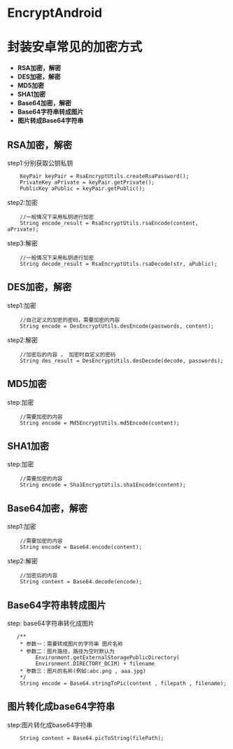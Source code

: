 # EncryptAndroid

# 封装安卓常见的加密方式
- **RSA加密，解密**
- **DES加密，解密**
- **MD5加密**
- **SHA1加密**
- **Base64加密，解密**
- **Base64字符串转成图片**
- **图片转成Base64字符串**


## RSA加密，解密

step1:分别获取公钥私钥
```
    KeyPair keyPair = RsaEncryptUtils.createRsaPassword();
    PrivateKey aPrivate = keyPair.getPrivate();
    PublicKey aPublic = keyPair.getPublic();

```
step2:加密
```
    //一般情况下采用私钥进行加密
    String encode_result = RsaEncryptUtils.rsaEncode(content, aPrivate);
```
step3:解密
```
    //一般情况下采用私钥进行加密
    String decode_result = RsaEncryptUtils.rsaDecode(str, aPublic);
```

## DES加密，解密

step1:加密
```
    //自己定义的加密的密码，需要加密的内容
    String encode = DesEncryptUtils.desEncode(passwords, content);
```
step2:解密
```
    //加密后的内容 ， 加密时自定义的密码
    String des_result = DesEncryptUtils.desDecode(decode, passwords);
```

## MD5加密

step:加密
```
    //需要加密的内容
    String encode = Md5EncryptUtils.md5Encode(content);
```

## SHA1加密

step:加密
```
    //需要加密的内容
    String encode = Sha1EncryptUtils.sha1Encode(content);
```

## Base64加密，解密

step1:加密
```
    //需要加密的内容
    String encode = Base64.encode(content);
```
step2:解密
```
    //加密后的内容
    String content = Base64.decode(encode);
```
## Base64字符串转成图片

step: base64字符串转化成图片
```
   /**
    * 参数一：需要转成图片的字符串 图片名称 
    * 参数二：图片路径，路径为空时默认为
         Environment.getExternalStoragePublicDirectory(
         Environment.DIRECTORY_DCIM) + filename
    * 参数三：图片的名称(例如:abc.png , aaa.jpg)
    */
    String encode = Base64.stringToPic(content , filepath , filename);
```

## 图片转化成base64字符串
step:图片转化成base64字符串
```
    String content = Base64.picToString(filePath);
```

